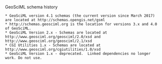 GeoSciML schema history

    * GeoSciML version 4.1 schemas (the current version since March 2017) are located at http://schemas.opengis.net/gsml
    * http://schemas.geosciml.org is the location for versions 3.x and 4.0 of GeoSciML. 
    * GeoSciML Version 2.x - Schemas are located at http://www.geosciml.org/geosciml/2.0/xsd and http://www.geosciml.org/geosciml/2.1/xsd
	* CGI Utilities 1.x - Schemas are located at http://www.geosciml.org/cgiutilities/1.0/xsd
	* GeoSciML Version 1.x - deprecated.  Linked dependencies no longer work. Do not use.